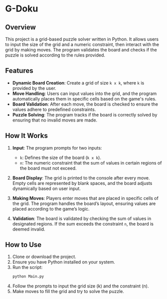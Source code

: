 # G-Doku

## Overview
This project is a grid-based puzzle solver written in Python. It allows users to input the size of the grid and a numeric constraint, then interact with the grid by making moves. The program validates the board and checks if the puzzle is solved according to the rules provided.

## Features
- **Dynamic Board Creation**: Create a grid of size `k x k`, where `k` is provided by the user.
- **Move Handling**: Users can input values into the grid, and the program automatically places them in specific cells based on the game's rules.
- **Board Validation**: After each move, the board is checked to ensure the values adhere to predefined constraints.
- **Puzzle Solving**: The program tracks if the board is correctly solved by ensuring that no invalid moves are made.

## How It Works
1. **Input**: The program prompts for two inputs:
   - `k`: Defines the size of the board (`k x k`).
   - `n`: The numeric constraint that the sum of values in certain regions of the board must not exceed.
   
2. **Board Display**: The grid is printed to the console after every move. Empty cells are represented by blank spaces, and the board adjusts dynamically based on user input.

3. **Making Moves**: Players enter moves that are placed in specific cells of the grid. The program handles the board’s layout, ensuring values are placed according to the game’s logic.

4. **Validation**: The board is validated by checking the sum of values in designated regions. If the sum exceeds the constraint `n`, the board is deemed invalid.

## How to Use
1. Clone or download the project.
2. Ensure you have Python installed on your system.
3. Run the script:
   ```bash
   python Main.py
4. Follow the prompts to input the grid size (k) and the constraint (n).
5. Make moves to fill the grid and try to solve the puzzle.
